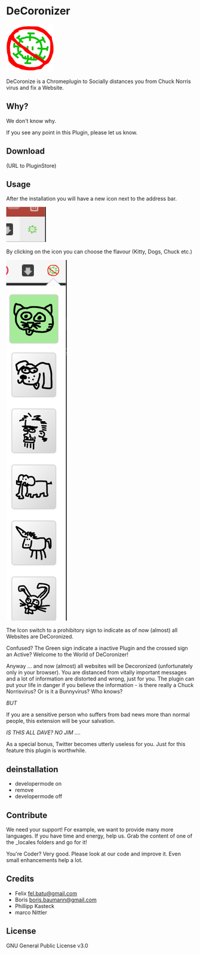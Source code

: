 # DeCoronizer

![DeCoronizer Logo](src/gitstuff/image0.png)

DeCoronize is a Chromeplugin to Socially distances you from Chuck Norris virus and fix a Website.

## Why?

We don't know why.

If you see any point in this Plugin, please let us know.

## Download

(URL to PluginStore)

## Usage

After the installation you will have a new icon next to the address bar. 

![DeCoronizer Logo](src/gitstuff/image10.png)

By clicking on the icon you can choose the flavour (Kitty, Dogs, Chuck etc.) 

![DeCoronizer Logo](src/gitstuff/image20.png)

The Icon switch to a prohibitory sign to indicate
as of now (almost) all Websites are DeCoronized.

Confused? The Green sign indicate a inactive Plugin and the crossed sign an Active? Welcome to the World of DeCoronizer!

Anyway ... and now (almost) all websites will be Decoronized (unfortunately only in your browser). You are distanced from vitally important messages and a lot of information are distorted and wrong, just for you. The plugin can put your life in danger if you believe the information - is there really a Chuck Norrisvirus? Or is it a Bunnyvirus? Who knows?

_BUT_

If you are a sensitive person who suffers from bad news more than normal people, this extension will be your salvation.

_IS THIS ALL DAVE? NO JIM ...._

As a special bonus, Twitter becomes utterly useless for you. Just for this feature this plugin is worthwhile.


## deinstallation

- developermode on
- remove
- developermode off

## Contribute

We need your support! For example, we want to provide many more languages.
If you have time and energy, help us. Grab the content of one of the _locales folders and
go for it!

You're Coder? Very good. Please look at our code and improve it. Even small enhancements help a lot.


## Credits

- Felix fel.batu@gmail.com
- Boris boris.baumann@gmail.com
- Phillipp Kasteck 
- marco Nittler

## License
GNU General Public License v3.0
